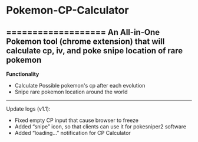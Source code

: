 # Pokemon-CP-Calculator
===================
An All-in-One Pokemon tool (chrome extension) that will calculate cp, iv, and poke snipe location of rare pokemon
-----------------
**Functionality**
- Calculate Possible pokemon's cp after each evolution
- Snipe rare pokemon location around the world
-----------------
Update logs (v1.1):
- Fixed empty CP input that cause browser to freeze
- Added “snipe” icon, so that clients can use it for pokesniper2 software
- Added “loading…” notification for CP Calculator
